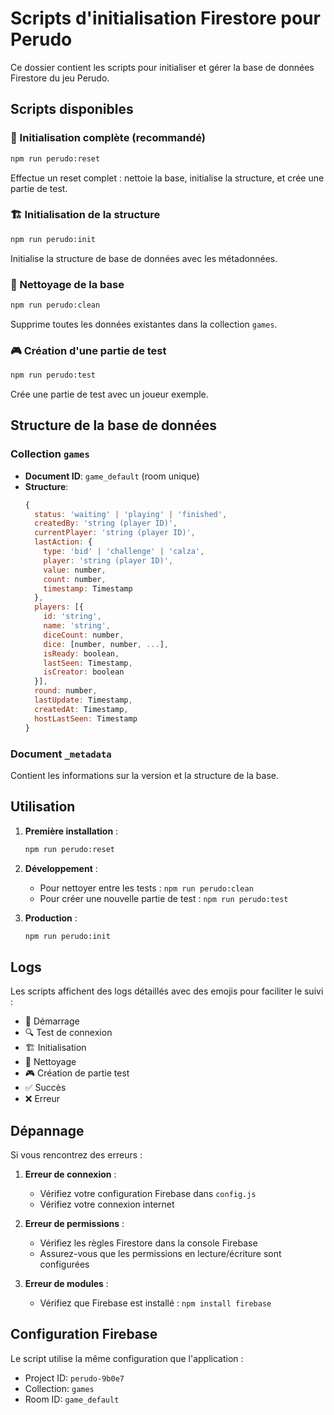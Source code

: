 # Scripts d'initialisation Firestore pour Perudo

Ce dossier contient les scripts pour initialiser et gérer la base de données Firestore du jeu Perudo.

## Scripts disponibles

### 🚀 Initialisation complète (recommandé)
```bash
npm run perudo:reset
```
Effectue un reset complet : nettoie la base, initialise la structure, et crée une partie de test.

### 🏗️ Initialisation de la structure
```bash
npm run perudo:init
```
Initialise la structure de base de données avec les métadonnées.

### 🧹 Nettoyage de la base
```bash
npm run perudo:clean
```
Supprime toutes les données existantes dans la collection `games`.

### 🎮 Création d'une partie de test
```bash
npm run perudo:test
```
Crée une partie de test avec un joueur exemple.

## Structure de la base de données

### Collection `games`
- **Document ID**: `game_default` (room unique)
- **Structure**:
  ```javascript
  {
    status: 'waiting' | 'playing' | 'finished',
    createdBy: 'string (player ID)',
    currentPlayer: 'string (player ID)',
    lastAction: {
      type: 'bid' | 'challenge' | 'calza',
      player: 'string (player ID)',
      value: number,
      count: number,
      timestamp: Timestamp
    },
    players: [{
      id: 'string',
      name: 'string',
      diceCount: number,
      dice: [number, number, ...],
      isReady: boolean,
      lastSeen: Timestamp,
      isCreator: boolean
    }],
    round: number,
    lastUpdate: Timestamp,
    createdAt: Timestamp,
    hostLastSeen: Timestamp
  }
  ```

### Document `_metadata`
Contient les informations sur la version et la structure de la base.

## Utilisation

1. **Première installation** :
   ```bash
   npm run perudo:reset
   ```

2. **Développement** :
   - Pour nettoyer entre les tests : `npm run perudo:clean`
   - Pour créer une nouvelle partie de test : `npm run perudo:test`

3. **Production** :
   ```bash
   npm run perudo:init
   ```

## Logs

Les scripts affichent des logs détaillés avec des emojis pour faciliter le suivi :
- 🚀 Démarrage
- 🔍 Test de connexion
- 🏗️ Initialisation
- 🧹 Nettoyage
- 🎮 Création de partie test
- ✅ Succès
- ❌ Erreur

## Dépannage

Si vous rencontrez des erreurs :

1. **Erreur de connexion** :
   - Vérifiez votre configuration Firebase dans `config.js`
   - Vérifiez votre connexion internet

2. **Erreur de permissions** :
   - Vérifiez les règles Firestore dans la console Firebase
   - Assurez-vous que les permissions en lecture/écriture sont configurées

3. **Erreur de modules** :
   - Vérifiez que Firebase est installé : `npm install firebase`

## Configuration Firebase

Le script utilise la même configuration que l'application :
- Project ID: `perudo-9b0e7`
- Collection: `games`
- Room ID: `game_default`